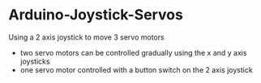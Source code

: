# Arduino-Joystick-Servos
Using a 2 axis joystick to move 3 servo motors
- two servo motors can be controlled gradually using the x and y axis joysticks
- one servo motor controlled with a button switch on the 2 axis joystick
